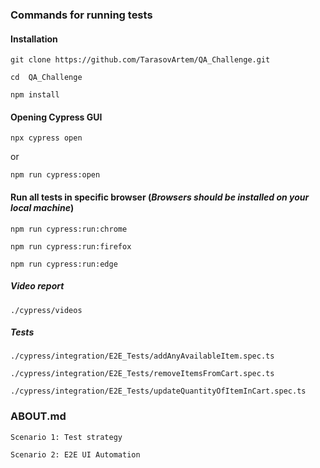### Commands for running tests

#### Installation
 
    git clone https://github.com/TarasovArtem/QA_Challenge.git

    cd  QA_Challenge

    npm install


#### Opening Cypress GUI

    npx cypress open 

or 

    npm run cypress:open


#### Run all tests in specific browser (***Browsers should be installed on your local machine***)

    npm run cypress:run:chrome

    npm run cypress:run:firefox

    npm run cypress:run:edge

##### Video report

    ./cypress/videos

##### Tests

    ./cypress/integration/E2E_Tests/addAnyAvailableItem.spec.ts

    ./cypress/integration/E2E_Tests/removeItemsFromCart.spec.ts

    ./cypress/integration/E2E_Tests/updateQuantityOfItemInCart.spec.ts

### ABOUT.md

    Scenario 1: Test strategy
     
    Scenario 2: E2E UI Automation
